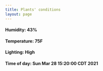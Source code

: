 ```yaml
---
title: Plants' conditions
layout: page
---
```



#### Humidity: 43%
#### Temperature: 75F
#### Lighting: High
#### Time of day: Sun Mar 28 15:20:00 CDT 2021
